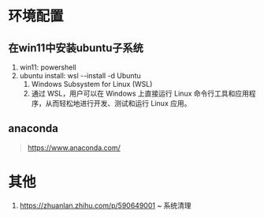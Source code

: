 # 环境配置

## 在win11中安装ubuntu子系统

1. win11: powershell
2. ubuntu install: wsl --install -d Ubuntu
   1. Windows Subsystem for Linux (WSL) 
   2. 通过 WSL，用户可以在 Windows 上直接运行 Linux 命令行工具和应用程序，从而轻松地进行开发、测试和运行 Linux 应用。

## anaconda
> https://www.anaconda.com/


# 其他

1. https://zhuanlan.zhihu.com/p/590649001 ~ 系统清理